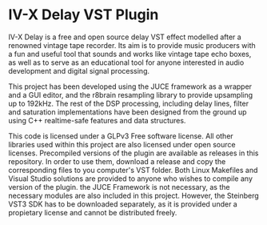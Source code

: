 # IV-X Delay VST Plugin

IV-X Delay is a free and open source delay VST effect modelled after a renowned vintage tape recorder. Its aim is to provide music producers with a fun and useful tool that sounds and works like vintage tape echo boxes, as well as to serve as an educational tool for anyone interested in audio development and digital signal processing.

This project has been developed using the JUCE framework as a wrapper and a GUI editor, and the r8brain resampling library to provide upsampling up to 192kHz. The rest of the DSP processing, including delay lines, filter and saturation implementations have been designed from the ground up using C++ realtime-safe features and data structures.

This code is licensed under a GLPv3 Free software license. All other libraries used within this project are also licensed under open source licenses. Precompiled versions of the plugin are available as releases in this repository. In order to use them, download a release and copy the corresponding files to you computer's VST folder. Both Linux Makefiles and Visual Studio solutions are provided to anyone who wishes to compile any version of the plugin. the JUCE Framework is not necessary, as the necessary modules are also included in this project. However, the Steinberg VST3 SDK has to be downloaded separately, as it is provided under a propietary license and cannot be distributed freely.

